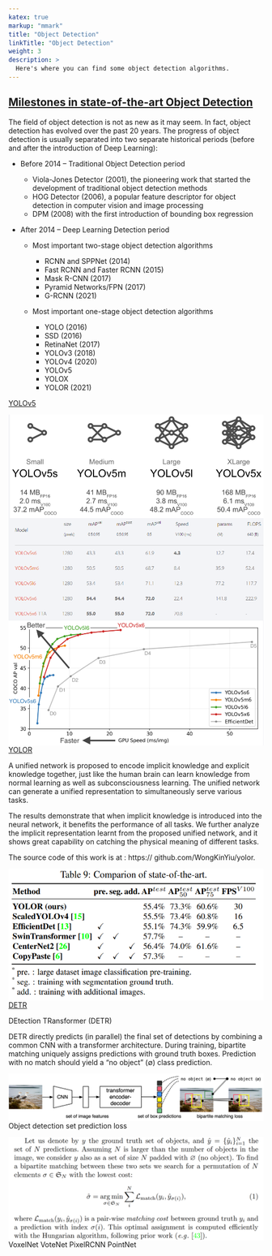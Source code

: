 ```yaml
---
katex: true
markup: "mmark"
title: "Object Detection"
linkTitle: "Object Detection"
weight: 3
description: >
  Here's where you can find some object detection algorithms.
---
```

## [Milestones in state-of-the-art Object Detection](https://viso.ai/deep-learning/object-detection/)
The field of object detection is not as new as it may seem. In fact, object detection has evolved over the past 20 years. The progress of object detection is usually separated into two separate historical periods (before and after the introduction of Deep Learning):

* Before 2014 – Traditional Object Detection period
  * Viola-Jones Detector (2001), the pioneering work that started the development of traditional object detection methods
  * HOG Detector (2006), a popular feature descriptor for object detection in computer vision and image processing
  * DPM (2008) with the first introduction of bounding box regression

* After 2014 – Deep Learning Detection period
  * Most important two-stage object detection algorithms
    * RCNN and SPPNet (2014)
    * Fast RCNN and Faster RCNN (2015)
    * Mask R-CNN (2017)
    * Pyramid Networks/FPN (2017)
    * G-RCNN (2021)

  * Most important one-stage object detection algorithms
    * YOLO (2016)
    * SSD (2016)
    * RetinaNet (2017)
    * YOLOv3 (2018)
    * YOLOv4 (2020)
    * YOLOv5
    * YOLOX
    * YOLOR (2021)

[YOLOv5](https://pytorch.org/hub/ultralytics_yolov5)

<img src="Yolov5.PNG"
   alt="Network"
   style="float: left; margin-right: 10px;" />
<img src="Yolov5_2.PNG"
   alt="Network"
   style="float: left; margin-right: 10px;" />
<img src="Yolov5_3.PNG"
   alt="Network"
   style="float: left; margin-right: 10px;" />

[YOLOR](https://arxiv.org/pdf/2105.04206v1.pdf)

A unified network is proposed to
encode implicit knowledge and explicit knowledge together,
just like the human brain can learn knowledge from normal
learning as well as subconsciousness learning. The unified
network can generate a unified representation to simultaneously serve various tasks. 

The results demonstrate
that when implicit knowledge is introduced into the neural
network, it benefits the performance of all tasks. We further
analyze the implicit representation learnt from the proposed
unified network, and it shows great capability on catching
the physical meaning of different tasks. 

The source code of
this work is at : https:// github.com/WongKinYiu/yolor.

<img src="YOLOR_Compare.PNG"
   alt="Network"
   style="float: left; margin-right: 10px;" />

[DETR](https://arxiv.org/pdf/2005.12872v3.pdf)

DEtection TRansformer (DETR)

DETR directly predicts (in parallel) the final set of detections by combining
a common CNN with a transformer architecture. During training, bipartite matching
uniquely assigns predictions with ground truth boxes. Prediction with no match should
yield a “no object” (∅) class prediction.

<img src="DETR.png"
   alt="Network"
   style="float: left; margin-right: 10px;" />

Object detection set prediction loss

<img src="DETR_loss.PNG"
   alt="Network"
   style="float: left; margin-right: 10px;" />

<a href="https://www.codecogs.com/eqnedit.php?latex=L_{box}(b_i,\hat{b}_{\sigma(i)})= \lambda_{iou}L_{iou}(b_i,\hat{b}_{\sigma(i)})+ \lambda_{L1} \| b_i-\hat{b}_{\sigma(i)} \|" target="_blank"></a>

VoxelNet
VoteNet
PixelRCNN
PointNet
